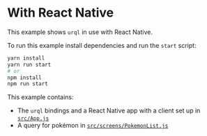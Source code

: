 # With React Native

This example shows `urql` in use with React Native.

To run this example install dependencies and run the `start` script:

```sh
yarn install
yarn run start
# or
npm install
npm run start
```

This example contains:

- The `urql` bindings and a React Native app with a client set up in [`src/App.js`](src/App.js)
- A query for pokémon in [`src/screens/PokemonList.js`](src/screens/PokemonList.js)
